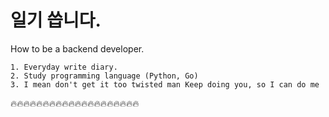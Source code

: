일기 씁니다.
=============
How to be a backend developer. 
```
1. Everyday write diary.
2. Study programming language (Python, Go)
3. I mean don't get it too twisted man Keep doing you, so I can do me
```
🔥🔥🔥🔥🔥🔥🔥🔥🔥🔥🔥🔥🔥🔥🔥🔥🔥🔥🔥🔥